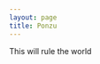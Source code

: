 ```yaml
---
layout: page
title: Ponzu
---
```


<!---
A [Bootstrap 4](https://getbootstrap.com/) template project for [Github Pages](https://pages.github.com/) and [Jekyll](https://jekyllrb.com/).

- A full Bootstrap 4 theme usable both on Github Pages and with a standalone Jekyll.
- Recompiles Bootstrap from SCSS files, which allows to customize Bootstrap's variables and use Bootstrap themes.
- Full support of Bootstrap's JavaScript plugins.
- Supports all features of Github Pages and Jekyll.

## Setup Guide

### Create a repository from this template

- [Go to this repository page on Github](https://github.com/nicolas-van/bootstrap-4-github-pages).
- Click the `Star` button on the top right. (OK, this step is facultative, but that would make you a nice person)
- Click the `Use this template` button on the top right of the page.

### Choose a name for your repository

Here we have two possibilities:

- **You want a user or organization website**

  In this case your website's URL will be `http://<your username>.github.io` where `<your username>` is your Github user name.

  Choose the repository name `<your username>.github.io`.

- **You want a project website**

  In this case your website's URL will be `http://<your username>.github.io/<whatever you want>` where `<whatever you want>` can be any valid name for a Github repository.

  Choose the repository name `<whatever you want>`.

### Activate Github Pages on your repository

Go in the `Settings` page of your repository, in the `Github Pages`, under the `Source` parameter, choose `master branch` then `Save`.

### That's it

Your Github Pages website with customizable Bootstrap 4 is now up and running, you can access it using the URL displayed by Github in the `Github Pages` settings.

## Customization Guide

### Modify the configuration

You should at least edit the `_config.yml` file to edit your website's metadata, like the title, description and repository URL.

### Change your theme

This website uses the [Minty](https://bootswatch.com/minty/) Bootstrap theme by default. And you don't want to use the same theme everyone else uses do you?

You can of course modify anything in the `_includes`, `_layouts` and `_sass` folders to customize both the HTML or CSS of your website, possibly referring to the [Bootstrap documentation](https://getbootstrap.com/) or the [Jekyll documentation](https://jekyllrb.com/) when needed. This is a normal part of web development and it is outside the scope of this guide.

But if you don't know where to start I can recommend you to import a theme from [Bootswatch](https://bootswatch.com/).

- Go on [Bootswatch](https://bootswatch.com/) and choose a theme that you like.
- Using the top bar, download its `_variables.scss` and `_bootswatch.scss` files.
- Copy the content of `_variables.scss` in `_sass/_variables.scss`.
- Copy the content of `_bootswatch.scss` in `_sass/_bootstrap_customization.scss`.

That's it, you now have a totally different appearance for you website.
--->

This will rule the world
